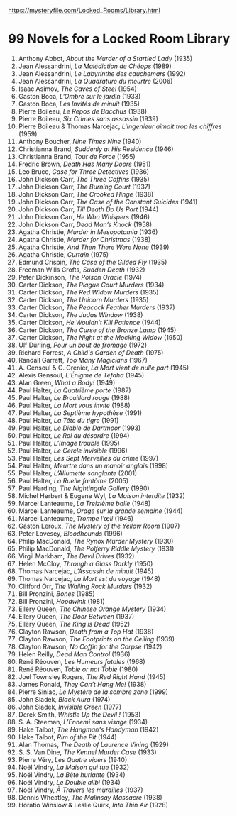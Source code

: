 https://mysteryfile.com/Locked_Rooms/Library.html

# 99 Novels for a Locked Room Library

1. Anthony Abbot, <i>About the Murder of a Startled Lady</i> (1935)
2. Jean Alessandrini, <i>La Malédiction de Chéops</i> (1989)
3. Jean Alessandrini, <i>Le Labyrinthe des cauchemars</i> (1992)
4. Jean Alessandrini, <i>La Quadrature du meurtre</i> (2006)
5. Isaac Asimov, <i>The Caves of Steel</i> (1954)
6. Gaston Boca, <i>L’Ombre sur le jardin</i> (1933)
7. Gaston Boca, <i>Les Invités de minuit</i> (1935)
8. Pierre Boileau, <i>Le Repos de Bacchus</i> (1938)
9. Pierre Boileau, <i>Six Crimes sans assassin</i> (1939)
10. Pierre Boileau & Thomas Narcejac, <i>L'Ingenieur aimait trop les chiffres</i> (1959)
11. Anthony Boucher, <i>Nine Times Nine</i> (1940)
12. Christianna Brand, <i>Suddenly at His Residence</i> (1946)
13. Christianna Brand, <i>Tour de Force</i> (1955)
14. Fredric Brown, <i>Death Has Many Doors</i> (1951)
15. Leo Bruce, <i>Case for Three Detectives</i> (1936)
16. John Dickson Carr, <i>The Three Coffins</i> (1935)
17. John Dickson Carr, <i>The Burning Court</i> (1937)
18. John Dickson Carr, <i>The Crooked Hinge</i> (1938)
19. John Dickson Carr, <i>The Case of the Constant Suicides</i> (1941)
20. John Dickson Carr, <i>Till Death Do Us Part</i> (1944)
21. John Dickson Carr, <i>He Who Whispers</i> (1946)
22. John Dickson Carr, <i>Dead Man’s Knock</i> (1958)
23. Agatha Christie, <i>Murder in Mesopotamia</i> (1936)
24. Agatha Christie, <i>Murder for Christmas</i> (1938)
25. Agatha Christie, <i>And Then There Were None</i> (1939)
26. Agatha Christie, <i>Curtain</i> (1975)
27. Edmund Crispin, <i>The Case of the Gilded Fly</i> (1935)
28. Freeman Wills Crofts, <i>Sudden Death</i> (1932)
29. Peter Dickinson, <i>The Poison Oracle</i> (1974)
30. Carter Dickson, <i>The Plague Court Murders</i> (1934)
31. Carter Dickson, <i>The Red Widow Murders</i> (1935)
32. Carter Dickson, <i>The Unicorn Murders</i> (1935)
33. Carter Dickson, <i>The Peacock Feather Murders</i> (1937)
34. Carter Dickson, <i>The Judas Window</i> (1938)
35. Carter Dickson, <i>He Wouldn't Kill Patience</i> (1944)
36. Carter Dickson, <i>The Curse of the Bronze Lamp</i> (1945)
37. Carter Dickson, <i>The Night at the Mocking Widow</i> (1950)
38. Ulf Durling, <i>Pour un bout de fromage</i> (1972)
39. Richard Forrest, <i>A Child's Garden of Death</i> (1975)
40. Randall Garrett, <i>Too Many Magicians</i> (1967)
41. A. Gensoul & C. Grenier, <i>La Mort vient de nulle part</i> (1945)
42. Alexis Gensoul, <i>L’Énigme de Téfaha</i> (1945)
43. Alan Green, <i>What a Body!</i> (1949)
44. Paul Halter, <i>La Quatrième porte</i> (1987)
45. Paul Halter, <i>Le Brouillard rouge</i> (1988)
46. Paul Halter, <i>La Mort vous invite</i> (1988)
47. Paul Halter, <i>La Septième hypothèse</i> (1991)
48. Paul Halter, <i>La Tête du tigre</i> (1991)
49. Paul Halter, <i>Le Diable de Dartmoor</i> (1993)
50. Paul Halter, <i>Le Roi du désordre</i> (1994)
51. Paul Halter, <i>L’Image trouble</i> (1995)
52. Paul Halter, <i>Le Cercle invisible</i> (1996)
53. Paul Halter, <i>Les Sept Merveilles du crime</i> (1997)
54. Paul Halter, <i>Meurtre dans un manoir anglais</i> (1998)
55. Paul Halter, <i>L’Allumette sanglante</i> (2001)
56. Paul Halter, <i>La Ruelle fantôme</i> (2005)
57. Paul Harding, <i>The Nightingale Gallery</i> (1990)
58. Michel Herbert & Eugene Wyl, <i>La Maison interdite</i> (1932)
59. Marcel Lanteaume, <i>La Treizième balle</i> (1948)
60. Marcel Lanteaume, <i>Orage sur la grande semaine</i> (1944)
61. Marcel Lanteaume, <i>Trompe l’œil</i> (1946)
62. Gaston Leroux, <i>The Mystery of the Yellow Room</i> (1907)
63. Peter Lovesey, <i>Bloodhounds</i> (1996)
64. Philip MacDonald, <i>The Rynox Murder Mystery</i> (1930)
65. Philip MacDonald, <i>The Polferry Riddle Mystery</i> (1931)
66. Virgil Markham, <i>The Devil Drives</i> (1932)
67. Helen McCloy, <i>Through a Glass Darkly</i> (1950)
68. Thomas Narcejac, <i>L’Assassin de minuit</i> (1945)
69. Thomas Narcejac, <i>La Mort est du voyage</i> (1948)
70. Clifford Orr, <i>The Wailing Rock Murders</i> (1932)
71. Bill Pronzini, <i>Bones</i> (1985)
72. Bill Pronzini, <i>Hoodwink</i> (1981)
73. Ellery Queen, <i>The Chinese Orange Mystery</i> (1934)
74. Ellery Queen, <i>The Door Between</i> (1937)
75. Ellery Queen, <i>The King is Dead</i> (1952)
76. Clayton Rawson, <i>Death from a Top Hat</i> (1938)
77. Clayton Rawson, <i>The Footprints on the Ceiling</i> (1939)
78. Clayton Rawson, <i>No Coffin for the Corpse</i> (1942)
79. Helen Reilly, <i>Dead Man Control</i> (1936)
80. René Réouven, <i>Les Humeurs fatales</i> (1968)
81. René Réouven, <i>Tobie or not Tobie</i> (1980)
82. Joel Townsley Rogers, <i>The Red Right Hand</i> (1945)
83. James Ronald, <i>They Can’t Hang Me!</i> (1938)
84. Pierre Siniac, <i>Le Mystère de la sombre zone</i> (1999)
85. John Sladek, <i>Black Aura</i> (1974)
86. John Sladek, <i>Invisible Green</i> (1977)
87. Derek Smith, <i>Whistle Up the Devil !</i> (1953)
88. S. A. Steeman, <i>L’Ennemi sans visage</i> (1934)
89. Hake Talbot, <i>The Hangman's Handyman</i> (1942)
90. Hake Talbot, <i>Rim of the Pit</i> (1944)
91. Alan Thomas, <i>The Death of Laurence Vining</i> (1929)
92. S. S. Van Dine, <i>The Kennel Murder Case</i> (1933)
93. Pierre Véry, <i>Les Quatre vipers</i> (1940)
94. Noël Vindry, <i>La Maison qui tue</i> (1932)
95. Noël Vindry, <i>La Bête hurlante</i> (1934)
96. Noël Vindry, <i>Le Double alibi</i> (1934)
97. Noël Vindry, <i>À Travers les murailles</i> (1937)
98. Dennis Wheatley, <i>The Malinsay Massacre</i> (1938)
99. Horatio Winslow & Leslie Quirk, <i>Into Thin Air</i> (1928)
